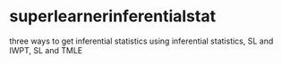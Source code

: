 # superlearnerinferentialstat
three ways to get inferential statistics using inferential statistics, SL and IWPT, SL and TMLE
